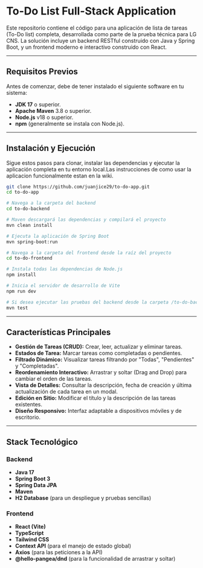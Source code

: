 ﻿# To-Do List Full-Stack Application

Este repositorio contiene el código para una aplicación de lista de tareas (To-Do list) completa, desarrollada como parte de la prueba técnica para LG CNS. La solución incluye un backend RESTful construido con Java y Spring Boot, y un frontend moderno e interactivo construido con React.

---

## Requisitos Previos

Antes de comenzar, debe de tener instalado el siguiente software en tu sistema:

* **JDK 17** o superior.
* **Apache Maven** 3.8 o superior.
* **Node.js** v18 o superior.
* **npm** (generalmente se instala con Node.js).

---

## Instalación y Ejecución

Sigue estos pasos para clonar, instalar las dependencias y ejecutar la aplicación completa en tu entorno local.Las instrucciones de como usar la aplicacion funcionalmente estan en la wiki.

```bash
git clone https://github.com/juanjice29/to-do-app.git
cd to-do-app

# Navega a la carpeta del backend
cd to-do-backend

# Maven descargará las dependencias y compilará el proyecto
mvn clean install

# Ejecuta la aplicación de Spring Boot
mvn spring-boot:run

# Navega a la carpeta del frontend desde la raíz del proyecto
cd to-do-frontend

# Instala todas las dependencias de Node.js
npm install

# Inicia el servidor de desarrollo de Vite
npm run dev

# Si desea ejecutar las pruebas del backend desde la carpeta /to-do-backend
mvn test
```
---
## Características Principales

* **Gestión de Tareas (CRUD):** Crear, leer, actualizar y eliminar tareas.
* **Estados de Tarea:** Marcar tareas como completadas o pendientes.
* **Filtrado Dinámico:** Visualizar tareas filtrando por "Todas", "Pendientes" y "Completadas".
* **Reordenamiento Interactivo:** Arrastrar y soltar (Drag and Drop) para cambiar el orden de las tareas.
* **Vista de Detalles:** Consultar la descripción, fecha de creación y última actualización de cada tarea en un modal.
* **Edición en Sitio:** Modificar el título y la descripción de las tareas existentes.
* **Diseño Responsivo:** Interfaz adaptable a dispositivos móviles y de escritorio.

---

##  Stack Tecnológico

### Backend
* **Java 17**
* **Spring Boot 3**
* **Spring Data JPA**
* **Maven**
* **H2 Database** (para un despliegue y pruebas sencillas)

### Frontend
* **React (Vite)**
* **TypeScript**
* **Tailwind CSS**
* **Context API** (para el manejo de estado global)
* **Axios** (para las peticiones a la API)
* **@hello-pangea/dnd** (para la funcionalidad de arrastrar y soltar)

